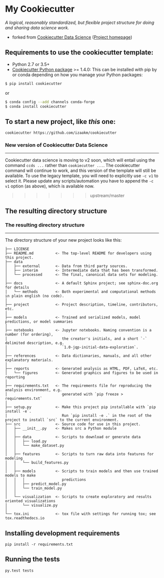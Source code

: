 My Cookiecutter
================================================================================

*A logical, reasonably standardized, but flexible project structure for doing
and sharing data science work.*

- forked from [Cookiecutter Data Science][1617159b] ([Project homepage][b352f0b8])


Requirements to use the cookiecutter template:
--------------------------------------------------------------------------------

 - Python 2.7 or 3.5+
 - [Cookiecutter Python package](http://cookiecutter.readthedocs.org/en/latest/installation.html) >= 1.4.0: This can be installed with pip by or conda depending on how you manage your Python packages:

```sh
$ pip install cookiecutter
```

or

```sh
$ conda config --add channels conda-forge
$ conda install cookiecutter
```


To start a new project, like *this* one:
--------------------------------------------------------------------------------


    cookiecutter https://github.com/izaakm/cookiecutter

### New version of Cookiecutter Data Science
------------
Cookiecutter data science is moving to v2 soon, which will entail using
the command `ccds ...` rather than `cookiecutter ...`. The cookiecutter command
will continue to work, and this version of the template will still be available.
To use the legacy template, you will need to explicitly use `-c v1` to select it.
Please update any scripts/automation you have to append the `-c v1` option (as above),
which is available now.
>>>>>>> upstream/master


The resulting directory structure
--------------------------------------------------------------------------------


### The resulting directory structure
------------

The directory structure of your new project looks like this: 


```
├── LICENSE
├── README.md          <- The top-level README for developers using this project.
├── data
│   ├── external       <- Data from third party sources.
│   ├── interim        <- Intermediate data that has been transformed.
│   └── processed      <- The final, canonical data sets for modeling.
│
├── docs               <- A default Sphinx project; see sphinx-doc.org for details
│   └── methods        <- Both experimental and computational methods in plain english (no code).
│
├── project            <- Project description, timeline, contributors, etc.
│
├── models             <- Trained and serialized models, model predictions, or model summaries
│
├── notebooks          <- Jupyter notebooks. Naming convention is a number (for ordering),
│                         the creator's initials, and a short `-` delimited description, e.g.
│                         `1.0-jqp-initial-data-exploration`.
│
├── references         <- Data dictionaries, manuals, and all other explanatory materials.
│
├── reports            <- Generated analysis as HTML, PDF, LaTeX, etc.
│   └── figures        <- Generated graphics and figures to be used in reporting
│
├── requirements.txt   <- The requirements file for reproducing the analysis environment, e.g.
│                         generated with `pip freeze > requirements.txt`
│
├── setup.py           <- Make this project pip installable with `pip install -e`.
│                         Run `pip install -e .` in the root of the project to install `src` to the current environment.
├── src                <- Source code for use in this project.
│   ├── __init__.py    <- Makes src a Python module
│   │
│   ├── data           <- Scripts to download or generate data
│   │   ├── load.py
│   │   └── make_dataset.py
│   │
│   ├── features       <- Scripts to turn raw data into features for modeling
│   │   └── build_features.py
│   │
│   ├── models         <- Scripts to train models and then use trained models to make
│   │   │                 predictions
│   │   ├── predict_model.py
│   │   └── train_model.py
│   │
│   └── visualization  <- Scripts to create exploratory and results oriented visualizations
│       └── visualize.py
│
└── tox.ini            <- tox file with settings for running tox; see tox.readthedocs.io
```

<!-- ## Contributing -->
<!-- We welcome contributions! [See the docs for -->
<!-- guidelines](https://drivendata.github.io/cookiecutter-data-science/#contributing). -->

Installing development requirements
--------------------------------------------------------------------------------

    pip install -r requirements.txt


Running the tests
--------------------------------------------------------------------------------

    py.test tests


<!-- links -->

[b352f0b8]: http://drivendata.github.io/cookiecutter-data-science/
[1617159b]: https://github.com/drivendata/cookiecutter-data-science

<!-- END -->

